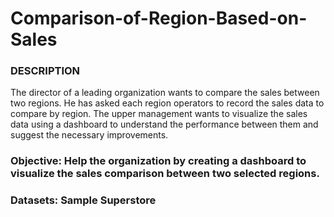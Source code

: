# Comparison-of-Region-Based-on-Sales

### DESCRIPTION

The director of a leading organization wants to compare the sales between two regions. He has asked each region operators to record the sales data to compare by region. The upper management wants to visualize the sales data using a dashboard to understand the performance between them and suggest the necessary improvements.

 

### Objective: Help the organization by creating a dashboard to visualize the sales comparison between two selected regions.

### Datasets: Sample Superstore
